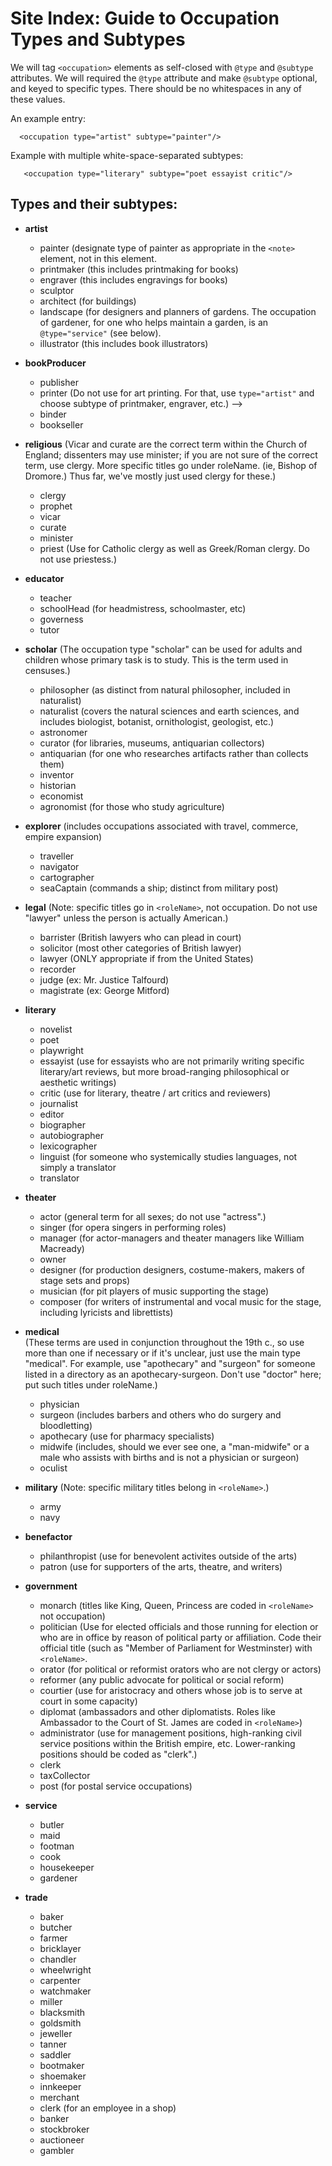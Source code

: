 # Site Index: Guide to Occupation Types and Subtypes 

We will tag `<occupation>` elements as self-closed with `@type` and `@subtype` attributes. We will required the `@type` attribute and make `@subtype` optional, and keyed to specific types. There should be no whitespaces in any of these values.

An example entry: 

```
  <occupation type="artist" subtype="painter"/>
```

Example with multiple white-space-separated subtypes:

```
   <occupation type="literary" subtype="poet essayist critic"/>
```

## Types and their subtypes:

* **artist**

    * painter (designate type of painter as appropriate in the `<note>` element, not in this element. 
    * printmaker (this includes printmaking for books)
    * engraver (this includes engravings for books)
    * sculptor
    * architect (for buildings)
    * landscape (for designers and planners of gardens. The occupation of gardener, for one who helps maintain a garden, is an `@type="service"` (see below).
    * illustrator (this includes book illustrators)


* **bookProducer**

    * publisher
    * printer (Do not use for art printing. For that, use `type="artist"` and choose subtype of printmaker, engraver, etc.) -->
    * binder
    * bookseller

                      
* **religious**
(Vicar and curate are the correct term within the Church of England; dissenters may use minister; if you are not sure of the correct term, use clergy. More specific titles go under roleName. (ie, Bishop of Dromore.) Thus far, we've mostly just used clergy for these.)

    * clergy
    * prophet
    * vicar
    * curate
    * minister
    * priest (Use for Catholic clergy as well as Greek/Roman clergy. Do not use priestess.)


* **educator** 

    * teacher
    * schoolHead (for headmistress, schoolmaster, etc)
    * governess
    * tutor

        
* **scholar** 
(The occupation type "scholar" can be used for adults and children whose primary task is to study. This is the term used in censuses.)

    * philosopher (as distinct from natural philosopher, included in naturalist)
    * naturalist (covers the natural sciences and earth sciences, and includes biologist, botanist, ornithologist, geologist, etc.)
    * astronomer
    * curator (for libraries, museums, antiquarian collectors)
    * antiquarian (for one who researches artifacts rather than collects them)
    * inventor
    * historian
    * economist
    * agronomist (for those who study agriculture)

      
* **explorer**  (includes occupations associated with travel, commerce, empire expansion) 

    * traveller 
    * navigator
    * cartographer
    * seaCaptain (commands a ship; distinct from military post)


* **legal** (Note: specific titles go in `<roleName>`, not occupation. Do not use "lawyer" unless the person is actually American.)

    * barrister (British lawyers who can plead in court)
    * solicitor (most other categories of British lawyer)
    * lawyer (ONLY appropriate if from the United States) 
    * recorder
    * judge (ex: Mr. Justice Talfourd)
    * magistrate (ex: George Mitford)

                    
* **literary** 

    * novelist
    * poet
    * playwright
    * essayist (use for essayists who are not primarily writing specific literary/art reviews, but more broad-ranging philosophical or aesthetic writings)
    * critic (use for literary, theatre / art critics and reviewers)
    * journalist
    * editor
    * biographer
    * autobiographer
    * lexicographer
    * linguist (for someone who systemically studies languages, not simply a translator
    * translator


* **theater**  

    * actor (general term for all sexes; do not use "actress".)
    * singer (for opera singers in performing roles)
    * manager (for actor-managers and theater managers like William Macready)
    * owner 
    * designer (for production designers, costume-makers, makers of stage sets and props)
    * musician (for pit players of music supporting the stage)
    * composer (for writers of instrumental and vocal music for the stage, including lyricists and librettists)

                                          
* **medical**  
(These terms are used in conjunction throughout the 19th c., so use more than one if necessary or if it's unclear, just use the main type "medical". For example,  use "apothecary" and "surgeon" for someone listed in a directory as an apothecary-surgeon. Don't use "doctor" here; put such titles under roleName.)
    * physician
    * surgeon (includes barbers and others who do surgery and bloodletting)
    * apothecary (use for pharmacy specialists)
    * midwife (includes, should we ever see one, a "man-midwife" or a male who assists with births and is not a physician or surgeon)
    * oculist

                              
* **military**  (Note: specific military titles belong in `<roleName>`.)

    * army
    * navy

                                        
* **benefactor** 

    * philanthropist (use for benevolent activites outside of the arts)
    * patron (use for supporters of the arts, theatre, and writers) 

                                  
* **government** 

    * monarch (titles like King, Queen, Princess are coded in `<roleName>` not occupation)
    * politician (Use for elected officials and those running for election or who are in office by reason of political party or affiliation. Code their official title (such as "Member of Parliament for Westminster) with `<roleName>`.
    * orator (for political or reformist orators who are not clergy or actors)
    * reformer (any public advocate for political or social reform)
    * courtier (use for aristocracy and others whose job is to serve at court in some capacity)
    * diplomat (ambassadors and other diplomatists. Roles like Ambassador to the Court of St. James are coded in `<roleName>`)
    * administrator (use for management positions, high-ranking civil service positions within the British empire, etc. Lower-ranking positions should be coded as "clerk".)
    * clerk 
    * taxCollector
    * post (for postal service occupations)

                                        
* **service**   

    * butler
    * maid
    * footman
    * cook
    * housekeeper
    * gardener

                                
* **trade**  

    * baker
    * butcher
    * farmer
    * bricklayer
    * chandler
    * wheelwright
    * carpenter
    * watchmaker
    * miller
    * blacksmith
    * goldsmith
    * jeweller
    * tanner
    * saddler
    * bootmaker
    * shoemaker
    * innkeeper
    * merchant
    * clerk (for an employee in a shop)
    * banker
    * stockbroker
    * auctioneer
    * gambler
